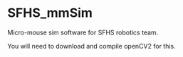 SFHS_mmSim
==========

Micro-mouse sim software for SFHS robotics team.

You will need to download and compile openCV2 for this.
